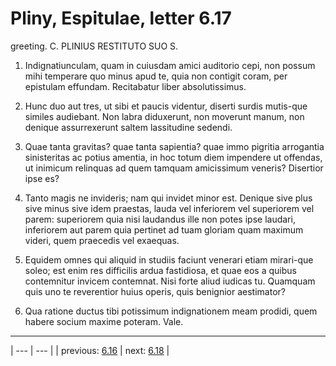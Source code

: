 # Pliny, Espitulae, letter 6.17

greeting. C. PLINIUS RESTITUTO SUO S.



1. Indignatiunculam, quam in cuiusdam amici auditorio cepi, non possum mihi temperare quo minus apud te, quia non contigit coram, per epistulam effundam. Recitabatur liber absolutissimus.



2. Hunc duo aut tres, ut sibi et paucis videntur, diserti surdis mutis-que similes audiebant. Non labra diduxerunt, non moverunt manum, non denique assurrexerunt saltem lassitudine sedendi.



3. Quae tanta gravitas? quae tanta sapientia? quae immo pigritia arrogantia sinisteritas ac potius amentia, in hoc totum diem impendere ut offendas, ut inimicum relinquas ad quem tamquam amicissimum veneris? Disertior ipse es?



4. Tanto magis ne invideris; nam qui invidet minor est. Denique sive plus sive minus sive idem praestas, lauda vel inferiorem vel superiorem vel parem: superiorem quia nisi laudandus ille non potes ipse laudari, inferiorem aut parem quia pertinet ad tuam gloriam quam maximum videri, quem praecedis vel exaequas.



5. Equidem omnes qui aliquid in studiis faciunt venerari etiam mirari-que soleo; est enim res difficilis ardua fastidiosa, et quae eos a quibus contemnitur invicem contemnat. Nisi forte aliud iudicas tu. Quamquam quis uno te reverentior huius operis, quis benignior aestimator?



6. Qua ratione ductus tibi potissimum indignationem meam prodidi, quem habere socium maxime poteram. Vale.



---

| --- | --- |
| previous: [6.16](../6.16/) | next: [6.18](../6.18/) |